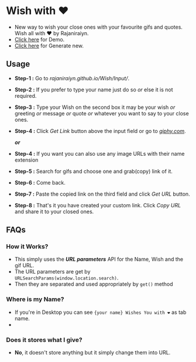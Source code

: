 # Wish with ❤

- New way to wish your close ones with your favourite gifs and quotes. Wish all with ❤ by Rajaniraiyn.
- [Click here](https://rajaniraiyn.github.io/Wish/?a=UmFqYW5pcmFpeW4&b=V2VsY29tZSB5b3UgYWxsIA&c=eFVQR0dETnNMdnFzQk9odVUw) for Demo.
- [Click here](https://rajaniraiyn.github.io/Wish.Input/) for Generate new.

## Usage

- **Step-1 :** Go to _rajaniraiyn.github.io/Wish/Input/_.
- **Step-2 :** If you prefer to type your name just do so _or_ else it is not required.
- **Step-3 :** Type your Wish on the second box it may be your wish
  _or_ greeting _or_ message _or_ quote _or_ whatever you want to say to your close ones.
- **Step-4 :** Click _Get Link_ button above the input field or go to [_giphy.com_](https://giphy.com/?utm_source=https://rajanirajin.gihub.io/Wish).

  _**or**_

- **Step-4 :** If you want you can also use any image URLs with their name extension
- **Step-5 :** Search for gifs and choose one and grab(copy) link of it.
- **Step-6 :** Come back.
- **Step-7 :** Paste the copied link on the third field and click _Get URL_ button.
- **Step-8 :** That's it you have created your custom link. Click _Copy URL_ and share it to your closed ones.

## FAQs

### How it Works?

- This simply uses the _**URL parameters**_ API for the Name, Wish and the gif URL.
- The URL parameters are get by `URLSearchParams(window.location.search)`.
- Then they are separated and used appropriately by `get()` method

### Where is my Name?

- If you're in Desktop you can see `{your name} Wishes You with ❤` as tab name.
-

### Does it stores what I give?

- **No**, it doesn't store anything but it simply change them into URL.
